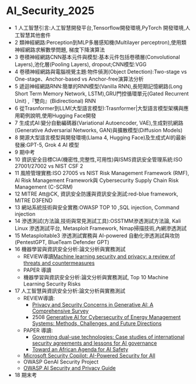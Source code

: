 # AI_Security_2025
- 1	人工智慧引言:人工智慧開發平台,Tensorflow開發環境,PyTorch 開發環境,人工智慧其他套件
- 2	類神經網路:Perception到MLP多層感知機(Multilayer perceptron),使用類神經網路求解數學問題, 梯度下降演算法
- 3	卷積神經網路CNN基本元件與模型:基本元件包括卷積層(Convolutional Layers),池化層(Pooling Layers), dropout;CNN模型:VGG
- 4	卷積神經網路與電腦視覺主題:物件偵測(Object Detection):Two-stage vs One-stage、Anchor-based vs Anchor-free演算法分析
- 5	遞迴神經網路RNN:簡單的RNN模型(Vanilla RNN),長短期記憶網路(Long Short Term Memory Network, LSTM),GRU門控循環單元(Gated Recurrent Unit) ,『雙向』(Bidirectional) RNN
- 6	從Trasnformer到LLM(大型語言模型):Trasnformer|大型語言模型架構與應用範例說明,使用Hugging Face開發
- 7	生成式AI:變分自動編碼器(Variational Autoencoder, VAE),生成對抗網路 (Generative Adversarial Networks, GAN)與擴散模型(Diffusion Models)
- 8	開源大型語言模型與開發環境(Llama 4, Hugging Face)及生成式AI的最新發展:GPT-5, Grok 4 AI 模型
- 9	期中考
- 10	資訊安全目標CIA(機密性,完整性,可用性)與ISMS資訊安全管理系統:ISO 27001/27002 vs NIST CSF 2
- 11	風險管理實務:ISO 27005 vs NIST Risk Management Framework (RMF), AI Risk Management Framework與 Cybersecurity Supply Chain Risk Management (C-SCRM)
- 12	MITRE Att@CK, 資訊安全防護與資訊安全測試:red-blue framework, MITRE D3FEND
- 13	網站系統技術與安全實務:OWASP TOP 10 ,SQL injection, Command injection
- 14	滲透測試(方法論,技術與常見測試工具):OSSTMM滲透測試方法論, Kali Linux 滲透測試平台, Metasploit Framework, Nmap掃描技術,內網滲透測試
- 15	Metasploitable3 滲透測試實務與 AI-powered 自動化滲透測試與攻防(PentestGPT, BlueTeam Defender GPT)
- 16	機器學習與資訊安全分析:論文分析與實務測試
  - REVIEW導讀[Machine learning security and privacy: a review of threats and countermeasures](https://jis-eurasipjournals.springeropen.com/articles/10.1186/s13635-024-00158-3)
  - PAPER 導讀
  - 機器學習與資訊安全分析:論文分析與實務測試, Top 10 Machine Learning Security Risks
- 17	人工智慧與資訊安全分析:論文分析與實務測試
  - REVIEW導讀:
    - [Privacy and Security Concerns in Generative AI: A Comprehensive Survey](https://www.ece.nus.edu.sg/stfpage/bsikdar/papers/access_genai_24.pdf)
    - 2508 [Generative AI for Cybersecurity of Energy Management Systems: Methods, Challenges, and Future Directions](https://arxiv.org/abs/2508.10044)
  - PAPER 導讀:
    - [Governing dual-use technologies: Case studies of international security agreements and lessons for AI governance](https://arxiv.org/abs/2409.02779)
    - [Toward an African Agenda for AI Safety](https://arxiv.org/abs/2508.13179)
  - [Microsoft Security Copilot: AI-Powered Security for All](https://www.youtube.com/watch?v=sNaxv2zflmc)
  - OWASP GenAI Security Project
  - [OWASP AI Security and Privacy Guide](https://owasp.org/www-project-ai-security-and-privacy-guide/)
- 18	期末考
